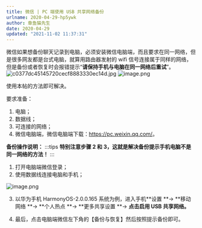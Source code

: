 ```yaml
---
title: 微信 | PC 端使用 USB 共享网络备份
urlname: 2020-04-29-hp5ywk
author: 章鱼猫先生
date: 2020-04-29
updated: "2021-11-02 11:37:31"
---
```


微信如果想备份聊天记录到电脑，必须安装微信电脑端，而且要求在同一网络，但是很多网友都是台式电脑，就算用路由器发射的 wifi 信号连接属于同样的网络，但是备份或者恢复时会报错提示“**请保持手机与电脑在同一网络后重试**”。
![c0377dc45145720cecf8883330ec14d.jpg](https://shub.weiyan.tech/yuque/elog-cookbook-img/FjPCZ_rCQF_qMj-oMVrwwSYtbnmg.jpeg)
![image.png](https://shub.weiyan.tech/yuque/elog-cookbook-img/FrqyueFWYOxet7Xhx-V6enxPVdag.png)

使用本帖的方法即可解决。

要求准备：

1.  电脑；
2.  数据线；
3.  可连接的网络；
4.  微信电脑端，微信电脑端下载：<https://pc.weixin.qq.com/>。

**备份操作说明：**
:::tips
**特别注意步骤 2 和 3，这就是解决备份提示手机电脑不是同一网络的方法！**
:::

1.  打开电脑端微信登录；
2.  使用数据线连接电脑和手机；

![image.png](https://shub.weiyan.tech/yuque/elog-cookbook-img/Fug1ANRX9WrAKHo5x26VYDpdoDnI.png)

3.  以华为手机 HarmonyOS-2.0.0.165 系统为例，进入手机\*\*设置 \*\*→ \*\*移动网络 \*\*→ \*\*个人热点 \*\*→ \*\*更多共享设置 \*\*→ **点击启用 USB 共享网络。**

4.  最后，点击电脑端微信左下角的【备份与恢复】然后按照提示备份即可。
